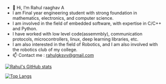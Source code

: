 - 👋 Hi, I’m Rahul raaghav A
- I am Final year engineering student with strong foundation in mathematics, electronics, and computer science.
- I am involved in the field of embedded software, with expertise in C/C++ and Python.
- I have worked with low level code(assemmbly), communication protocols, microcontrollers, linux, deep learning libraries, etc.
- I am also interested in the field of Robotics, and I am also involved with the robotics club of my college.
- 📫 Contact me : rahulgksvv@gmail.com


<!---
RahulraaghavA1308/RahulraaghavA1308 is a ✨ special ✨ repository because its `README.md` (this file) appears on your GitHub profile.
You can click the Preview link to take a look at your changes.
--->

[![Rahul's GitHub stats](https://github-readme-stats.vercel.app/api?username=RahulraaghavA1308&show_icons=true&theme=radical)](https://github.com/anuraghazra/github-readme-stats)

[![Top Langs](https://github-readme-stats.vercel.app/api/top-langs/?username=RahulraaghavA1308&show_icons=true&theme=radical&layout=compact)](https://github.com/anuraghazra/github-readme-stats)
